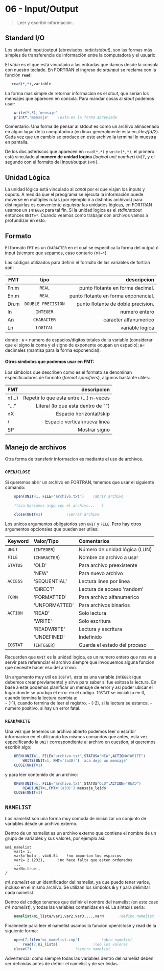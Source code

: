 # 06 - Input/Output

> Leer y escribir información..

## Standard I/O
  Los standard input/output (abreviados: *stdin*/*stdout*), son las formas más símples de transferencia de información entre la computadora y el usuario.

  El *stdin* es el que está vinculado a las entradas que damos desde la consola con nuestro teclado. En FORTRAN el ingreso de *stdinput* se reclama con la función **`read`**:
 ```fortran
    read(*,*),variable
```

La forma mas simple de retornar informacion es el *stout*, que serian los mensajes que aparecen en consola. Para mandar cosas al *stout* podemos usar:
```fortran
    write(*,*),'mensaje' 
    print*,'mensaje' 	!esta es la forma abreviada
```
Comentario: Una forma de pensar al stdout es como un archivo almacenado en algun lugar de la computadora (en linux generalmente esta en */dev/fd/2*). Cada vez que un cambio se produce en este archivo la terminal lo muestra en pantalla.

De los dos asteriscos que aparecen en `read(*,*)` y `write(*,*)`, el primero está vinculado al **numero de unidad logica** (*logical unit number*) `UNIT`, y el segundo con el formáto del input/output (`FMT`).

## Unidad Lógica
La unidad lógica está vinculado al *canal* por el que viajan los inputs y ouputs. A medida que el preograma se ejecuta la información puede moverse en múltiples rutas (por ejemplo ir a distintos archivos) para distinguirlas es conveniente *etquietar* las unidades lógicas, en FORTRAN usamos un `INTEGER` para tal fin. Si la unidad logica es el *stdin/stdout* entonces `UNIT=*`. Cuando veamos como trabajar con archivos vamos a profundizar en esto.

## Formato
El formato `FMT` es un `CHARACTER` en el cual se especifica la forma del output ó input (siempre que sepamos, caso contario `FMT=*`).

Las códigos utilizados para definir el formáto de las variables de fortran son:

|**FMT** |    tipo     | descripcion   		                |
| ------ |:-----------:| --------------------------------------:|
| Fn.m   | `REAL`      | punto flotante en forma decimal. 	|
| En.m   | `REAL`      | punto flotante en forma exponencial.   |
| Dn.m   | `DOUBLE PRECISION`      | punto flotante de doble precision.   |
| In     | `INTEGER`   | numero entero		       		|
| An     | `CHARACTER` | caracter alfanumerico	        	|
| Ln     | `LOGICAL`   | variable logica	        	|

donde : **`n`** = numero de espacios/digitos totales de la variable (considerar que el signo la coma y el signo de exponente ocupan un espacio); **`m`**= decimales (mantisa para la forma exponencial).

#### Otros símbolos que podemos usar en FMT:

Los simbolos que describen como es el formato se denominan especificadores de formato (*format specifiers*), algunos bastante utiles:

|**FMT** | descripcion         		                      |
| ------ | --------------------------------------------:|
| n(...) | Repetir lo que esta entre (...) n-veces	    |
| "..."  | Literal (lo que esta dentro de "")    	      |
| nX  	 | Espacio horizontal/skip        	  	        |
| /      | Espacio vertical/nueva linea	       		      |
| SP	   | Mostrar signo 		 		                        |


## Manejo de archivos
Otra forma de transferir informacion es mediante el uso de archivos.

### **`OPEN`**/**`CLOSE`**
Si queremos abrir un archivo en FORTRAN, tenemos que usar el siguiente comando:

```fortran
    open(UNIT=1, FILE='archivo.txt') 	!abrir archivo			   
    
	!(aca hariamos algo con el archivo...	)

    close(UNIT=1)			!cerrar archivo
```
Los unicos argumentos obligatorios son `UNIT` y `FILE`. Pero hay otros argumentos opcionales que pueden ser utiles:

| Keyword   |  Valor/Tipo   |    Comentarios                 |
|:--------- |:--------------|:-------------------------------|
| `UNIT`    | (`INTEGER`)   | Número de unidad lógica (LUN)  |
| `FILE`    | (`CHARACTER`) | Nombre de archivo a usar       |
| `STATUS`  | 'OLD'         | Para archivo preexistente      |
|           | 'NEW'         | Para nuevo archivo             |  
| `ACCESS`  | 'SEQUENTIAL'  | Lectura linea por linea        |
|           | 'DIRECT'      | Lectura de acceso 'random'     |
| `FORM`    | 'FORMATTED'   | Para archivo alfanumérico      |
|           | 'UNFORMATTED' | Para archivos binarios         |
| `ACTION`  | 'READ'        | Solo lectura                   |
| 	        | 'WRITE'       | Solo escritura                 |
| 	        | 'READWRITE'   | Lectura y escritura            |
| 	        | 'UNDEFINED'   | Indefinido                     |
| `IOSTAT`  | (`INTEGER`)   | Guarda el estado del proceso   |


Recuerden que `UNIT` es la unidad logica, es un numero entero que nos va a servir para referenciar el archivo siempre que invoquemos alguna funcion que necesite hacer eso del archivo. 

Un argumento muy util es `IOSTAT`, esta es una variable `INTEGER` (que debemos crear previamente) y sirve para saber si fue exitosa la lectura. En base a este podemos planificar un mensaje de error y asi poder ubicar el lugar donde se produjo el error en el codigo. `IOSTAT` se inicializa en 0, cuando termina la lectura cambia a:                                                          
	- (-1), cuando termina de leer el registro.
	- (-2), si la lectura se estanca.
	- numero positivo, si hay un error fatal.


### **`READ`**/**`WRITE`**

Una vez que tenemos un archivo abierto podemos leer o escribir informacion en el utilizando los mismos comandos que antes, esta vez especificando la `UNIT` correspondiente al archivo en cuestion, si queremos escribir algo:

```fortran
	OPEN(UNIT=1, FILE="archivo.txt",STATUS="NEW",ACTION="WRITE")
        WRITE(UNIT=1, FMT='(a30)') 'aca dejo un mensaje'
	CLOSE(UNIT=1)
```
y para leer contenido de un archivo:
```fortran
	OPEN(UNIT=1, FILE="archivo.txt",STATUS"OLD",ACTION="READ")
        READ(UNIT=1,FMT='(a30)') mensaje_leido
	CLOSE(UNIT=1)
```

## **`NAMELIST`**
Los namelist son una forma muy comoda de inicializar un conjunto de variables desde un archivo externo.

Dentro de un namelist es un archivo externo que contiene el nombre de un grupo de variables y sus valores, por ejemplo asi:
```
&mi_namelist
	var1= 1,
	var3='hola', v4=6.54	!no importan los espacios
	var2= 2.12321, 		!no hace falta que esten ordenados
	...
	varN=.true.,
/
```
*mi_namelist* es un identificador del namelist, ya que puedo tener varios, incluso en el mismo archivo. Se utilizan los simbolos **&** y **/** para delimitar cada namelist.

Dentro del codigo tenemos que definir el nombre del namelist (en este caso *mi_namelist*), y todas las variables contenidas en el. La sintaxis seria:
```fortran
	namelist/mi_lista/var1,var2,var3,...,varN   	!defino namelist
```

Finalmente para leer el namelist usamos la funcion open/close y read de la siguiente forma:
```fortran
	open(7,file='mi_namelist.inp')			!abro namelist
    	read(7,mi_lista)				!leo los valores
	close(7)					!cierro namelist
```

Advertencia: como siempre todas las variables dentro del namelist deben ser definidas antes de definir el namelist y de ser leidas.

